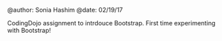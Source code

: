 @author: Sonia Hashim
@date: 02/19/17

CodingDojo assignment to intrdouce Bootstrap. First time experimenting with Bootstrap! 
